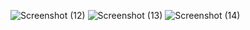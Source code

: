 ![Screenshot (12)](https://github.com/user-attachments/assets/f3eca267-0d01-424b-8a19-9c8e4b6dc8be)
![Screenshot (13)](https://github.com/user-attachments/assets/b8dc9bb5-0490-4a52-bb0a-3e0b7ee81ee7)
![Screenshot (14)](https://github.com/user-attachments/assets/2d12db9f-666a-4beb-8201-5a7906027678)
